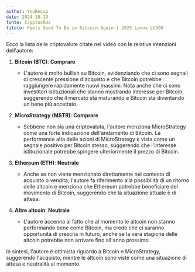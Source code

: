 ```yaml
---
author: YouRecap
date: 2024-10-19
fonte: CryptosRUs
titolo: Feels Good To Be in Bitcoin Again | 2025 Lexus LC500
---
```


Ecco la lista delle criptovalute citate nel video con le relative intenzioni dell'autore:

1. **Bitcoin (BTC)**: **Comprare**
   - L'autore è molto bullish su Bitcoin, evidenziando che ci sono segnali di crescente pressione d'acquisto e che Bitcoin potrebbe raggiungere rapidamente nuovi massimi. Nota anche che ci sono investitori istituzionali che stanno mostrando interesse per Bitcoin, suggerendo che il mercato sta maturando e Bitcoin sta diventando un bene più accettato.

2. **MicroStrategy (MSTR)**: **Comprare**
   - Sebbene non sia una criptovaluta, l'autore menziona MicroStrategy come una forte indicazione dell'andamento di Bitcoin. La performance alta delle azioni di MicroStrategy è vista come un segnale positivo per Bitcoin stesso, suggerendo che l'interesse istituzionale potrebbe spingere ulteriormente il prezzo di Bitcoin.

3. **Ethereum (ETH)**: **Neutrale**
   - Anche se non viene menzionato direttamente nel contesto di acquisto o vendita, l'autore fa riferimento alla possibilità di un ritorno delle altcoin e menziona che Ethereum potrebbe beneficiare del movimento di Bitcoin, suggerendo che la situazione attuale è di attesa.

4. **Altre altcoin**: **Neutrale**
   - L'autore accenna al fatto che al momento le altcoin non stanno performando bene come Bitcoin, ma crede che ci saranno opportunità di crescita in futuro, anche se la vera stagione delle altcoin potrebbe non arrivare fino all'anno prossimo.

In sintesi, l'autore è ottimista riguardo a Bitcoin e MicroStrategy, suggerendo l'acquisto, mentre le altcoin sono viste come una situazione di attesa e neutralità al momento.
